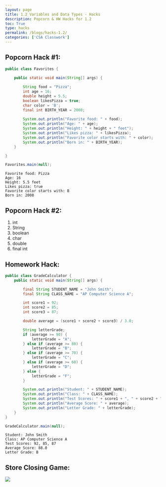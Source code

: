 ```yaml
---
layout: page
title: 1.2 Variables and Data Types - Hacks
description: Popcorn & HW Hacks for 1.2
toc: True
type: hacks
permalink: /blogs/hacks-1.2/
categories: ['CSA Classwork']
---
```


## Popcorn Hack #1:


```Java
public class Favorites {
    
    public static void main(String[] args) {

        String food = "Pizza";
        int age = 16;
        double height = 5.5;
        boolean likesPizza = true;
        char color = 'B';
        final int BIRTH_YEAR = 2008;
                
        System.out.println("Favorite food: " + food);
        System.out.println("Age: " + age);
        System.out.println("Height: " + height + " feet");
        System.out.println("Likes pizza: " + likesPizza);
        System.out.println("Favorite color starts with: " + color);
        System.out.println("Born in: " + BIRTH_YEAR);
    }

}

Favorites.main(null);
```

    Favorite food: Pizza
    Age: 16
    Height: 5.5 feet
    Likes pizza: true
    Favorite color starts with: B
    Born in: 2008


## Popcorn Hack #2:

1. int
2. String
3. boolean
4. char
5. double
6. final int

## Homework Hack:


```Java
public class GradeCalculator {
    public static void main(String[] args) {

        final String STUDENT_NAME = "John Smith";
        final String CLASS_NAME = "AP Computer Science A";

        int score1 = 92;
        int score2 = 85;
        int score3 = 87;

        double average = (score1 + score2 + score3) / 3.0;

        String letterGrade;
        if (average >= 90) {
            letterGrade = "A";
        } else if (average >= 80) {
            letterGrade = "B";
        } else if (average >= 70) {
            letterGrade = "C";
        } else if (average >= 60) {
            letterGrade = "D";
        } else {
            letterGrade = "F";
        }

        System.out.println("Student: " + STUDENT_NAME);
        System.out.println("Class: " + CLASS_NAME);
        System.out.println("Test Scores: " + score1 + ", " + score2 + ", " + score3);
        System.out.println("Average Score: " + average);
        System.out.println("Letter Grade: " + letterGrade);
    }
}

GradeCalculator.main(null);
```

    Student: John Smith
    Class: AP Computer Science A
    Test Scores: 92, 85, 87
    Average Score: 88.0
    Letter Grade: B


## Store Closing Game:

<img src="{{ site.baseurl }}/images/1.1_ss_1.png">
